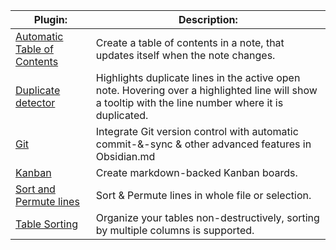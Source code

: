 
| Plugin:                                                                                           | Description:                                                                                                                                          |
| ------------------------------------------------------------------------------------------------- | ----------------------------------------------------------------------------------------------------------------------------------------------------- |
| [Automatic Table of Contents](https://github.com/johansatge/obsidian-automatic-table-of-contents) | Create a table of contents in a note, that updates itself when the note changes.                                                                      |
| [Duplicate detector](https://github.com/Wishmater/obsidian-plugin-duplicate-detector)             | Highlights duplicate lines in the active open note. Hovering over a highlighted line will show a tooltip with the line number where it is duplicated. |
| [Git](https://github.com/Vinzent03/obsidian-git)                                                  | Integrate Git version control with automatic commit-&-sync & other advanced features in Obsidian.md                                                   |
| [Kanban](https://github.com/mgmeyers/obsidian-kanban)                                             | Create markdown-backed Kanban boards.                                                                                                                 |
| [Sort and Permute lines](https://github.com/Vinzent03/obsidian-sort-and-permute-lines)            | Sort & Permute lines in whole file or selection.                                                                                                      |
| [Table Sorting](https://github.com/kraibse/obsidian-table-sorting)                                | Organize your tables non-destructively, sorting by multiple columns is supported.                                                                     |
